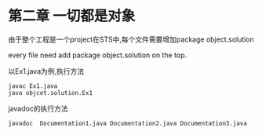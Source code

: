 第二章 一切都是对象
===    

由于整个工程是一个project在STS中,每个文件需要增加package object.solution

every file need add  package object.solution  on the top.

以Ex1.java为例,执行方法

```
javac Ex1.java
java objcet.solution.Ex1
```

javadoc的执行方法

```
javadoc  Documentation1.java Documentation2.java Documentation3.java
```